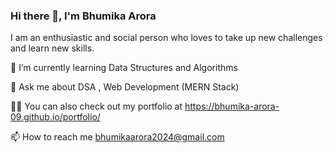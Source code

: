 ### Hi there 👋, I'm Bhumika Arora
 I am an enthusiastic and social person who loves to take up new challenges and learn new skills.
 
 
 🌱 I’m currently learning Data Structures and Algorithms
 
 💬 Ask me about DSA , Web Development (MERN Stack)
 
 👨‍💻 You can also check out my portfolio at https://bhumika-arora-09.github.io/portfolio/
 
 📫 How to reach me bhumikaarora2024@gmail.com


<!--
**Bhumika-arora-09/Bhumika-arora-09** is a ✨ _special_ ✨ repository because its `README.md` (this file) appears on your GitHub profile.

Here are some ideas to get you started:

- 🔭 I’m currently working on ...
- 🌱 I’m currently learning ...
- 👯 I’m looking to collaborate on ...
- 🤔 I’m looking for help with ...
- 💬 Ask me about ...
- 📫 How to reach me: ...
- 😄 Pronouns: ...
- ⚡ Fun fact: ...
-->
